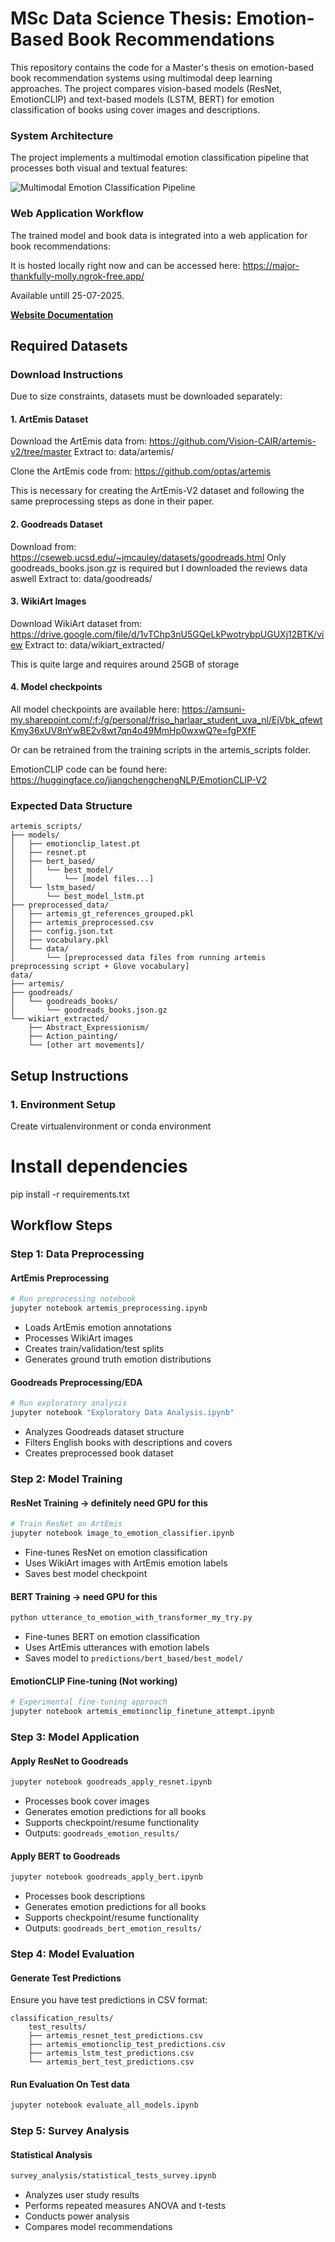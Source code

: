# MSc Data Science Thesis: Emotion-Based Book Recommendations

This repository contains the code for a Master's thesis on emotion-based book recommendation systems using multimodal deep learning approaches. The project compares vision-based models (ResNet, EmotionCLIP) and text-based models (LSTM, BERT) for emotion classification of books using cover images and descriptions.

### System Architecture

The project implements a multimodal emotion classification pipeline that processes both visual and textual features:

![Multimodal Emotion Classification Pipeline](figures/classification_diagram.png)

### Web Application Workflow

The trained model and book data is integrated into a web application for book recommendations:

It is hosted locally right now and can be accessed here: https://major-thankfully-molly.ngrok-free.app/

Available untill 25-07-2025.

**[Website Documentation](website/README.md)**

## Required Datasets

### Download Instructions

Due to size constraints, datasets must be downloaded separately:

#### 1. ArtEmis Dataset
Download the ArtEmis data from: https://github.com/Vision-CAIR/artemis-v2/tree/master
Extract to: data/artemis/

Clone the ArtEmis code from: https://github.com/optas/artemis

This is necessary for creating the ArtEmis-V2 dataset and following the same preprocessing steps as done in their paper.

#### 2. Goodreads Dataset
Download from: https://cseweb.ucsd.edu/~jmcauley/datasets/goodreads.html
Only goodreads_books.json.gz is required but I downloaded the reviews data aswell
Extract to: data/goodreads/


#### 3. WikiArt Images
Download WikiArt dataset from: https://drive.google.com/file/d/1vTChp3nU5GQeLkPwotrybpUGUXj12BTK/view
Extract to: data/wikiart_extracted/

This is quite large and requires around 25GB of storage

#### 4. Model checkpoints
All model checkpoints are available here: https://amsuni-my.sharepoint.com/:f:/g/personal/friso_harlaar_student_uva_nl/EjVbk_qfewtKmy36xUV8nYwBE2v8wt7qn4o49MmHp0wxwQ?e=fgPXfF 

Or can be retrained from the training scripts in the artemis_scripts folder. 

EmotionCLIP code can be found here: https://huggingface.co/jiangchengchengNLP/EmotionCLIP-V2

### Expected Data Structure
```
artemis_scripts/
├── models/
│   ├── emotionclip_latest.pt
│   ├── resnet.pt
│   ├── bert_based/
│   │   └── best_model/
│   │       └── [model files...]
│   └── lstm_based/
│       └── best_model_lstm.pt
├── preprocessed_data/
│   ├── artemis_gt_references_grouped.pkl
│   ├── artemis_preprocessed.csv
│   ├── config.json.txt
│   ├── vocabulary.pkl
│   └── data/
│       └── [preprocessed data files from running artemis preprocessing script + Glove vocabulary]
data/
├── artemis/
├── goodreads/
│   └── goodreads_books/
│       └── goodreads_books.json.gz
└── wikiart_extracted/
    ├── Abstract_Expressionism/
    ├── Action_painting/
    └── [other art movements]/
```

## Setup Instructions

### 1. Environment Setup
Create virtualenvironment or conda environment

# Install dependencies
pip install -r requirements.txt

## Workflow Steps

### Step 1: Data Preprocessing

#### ArtEmis Preprocessing
```bash
# Run preprocessing notebook
jupyter notebook artemis_preprocessing.ipynb
```
- Loads ArtEmis emotion annotations
- Processes WikiArt images
- Creates train/validation/test splits
- Generates ground truth emotion distributions

#### Goodreads Preprocessing/EDA
```bash
# Run exploratory analysis
jupyter notebook "Exploratory Data Analysis.ipynb"
```
- Analyzes Goodreads dataset structure
- Filters English books with descriptions and covers
- Creates preprocessed book dataset

### Step 2: Model Training

#### ResNet Training -> definitely need GPU for this
```bash
# Train ResNet on ArtEmis
jupyter notebook image_to_emotion_classifier.ipynb
```
- Fine-tunes ResNet on emotion classification
- Uses WikiArt images with ArtEmis emotion labels
- Saves best model checkpoint

#### BERT Training -> need GPU for this
```bash
python utterance_to_emotion_with_transformer_my_try.py
```
- Fine-tunes BERT on emotion classification
- Uses ArtEmis utterances with emotion labels
- Saves model to `predictions/bert_based/best_model/`

#### EmotionCLIP Fine-tuning (Not working)
```bash
# Experimental fine-tuning approach
jupyter notebook artemis_emotionclip_finetune_attempt.ipynb
```

### Step 3: Model Application

#### Apply ResNet to Goodreads
```bash
jupyter notebook goodreads_apply_resnet.ipynb
```
- Processes book cover images
- Generates emotion predictions for all books
- Supports checkpoint/resume functionality
- Outputs: `goodreads_emotion_results/`

#### Apply BERT to Goodreads
```bash
jupyter notebook goodreads_apply_bert.ipynb
```
- Processes book descriptions
- Generates emotion predictions for all books
- Supports checkpoint/resume functionality
- Outputs: `goodreads_bert_emotion_results/`

### Step 4: Model Evaluation

#### Generate Test Predictions
Ensure you have test predictions in CSV format:
```
classification_results/
    test_results/
    ├── artemis_resnet_test_predictions.csv
    ├── artemis_emotionclip_test_predictions.csv
    ├── artemis_lstm_test_predictions.csv
    └── artemis_bert_test_predictions.csv
```

#### Run Evaluation On Test data
```bash
jupyter notebook evaluate_all_models.ipynb
```

### Step 5: Survey Analysis

#### Statistical Analysis
```bash
survey_analysis/statistical_tests_survey.ipynb
```
- Analyzes user study results
- Performs repeated measures ANOVA and t-tests
- Conducts power analysis
- Compares model recommendations



